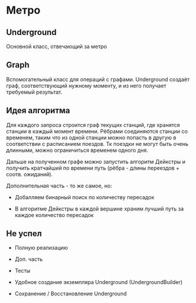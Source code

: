 # Метро

## Underground
Основной класс, отвечающий за метро

## Graph 
Вспомогательный класс для операций с графами. Underground создаёт граф, соответствующий нужному моменту, и из него получает требуемый результат.

## Идея алгоритма

Для каждого запроса строится граф текущих станций, где хранятся станции в каждый момент времени. Рёбрами соединяются станции со временем, таким что из одной станции можно попасть в другую в соответствии с расписанием поездов. Тк поездки не могут быть очень длинными, можно ограничиться временем одного дня.

Дальше на полученном графе можно запустить алгоритм Дейкстры и получить кратчайший по времени путь (рёбра - длины переездов + соотв. ожиданий).


Дополнительная часть - то же самое, но:

- Добалляем бинарный поиск по количеству пересадок

- В алгоритме Дейкстры в каждой вершине храним лучший путь за каждое количество пересадок 

## Не успел

- Полную реализацию

- Доп. часть

- Тесты

- Удобное создание экземпляра Underground (UndergroundBuilder)

- Сохранение / Восстановление Underground